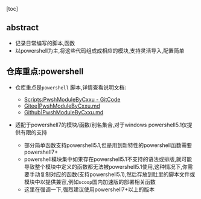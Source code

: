 [toc]



## abstract

- 记录日常编写的脚本,函数
- 以powershell为主,将这些代码组成成相应的模块,支持灵活导入,配置简单

## 仓库重点:powershell



- 仓库重点是`powershell` 脚本,详情查看说明文档:
  -  [Scripts:PwshModuleByCxxu - GitCode](https://gitcode.com/xuchaoxin1375/Scripts/blob/main/PwshModuleByCxxu.md)
  -  [Gitee|PwshModuleByCxxu.md](https://gitee.com/xuchaoxin1375/scripts/blob/main/PwshModuleByCxxu.md)
  -  [Github|PwshModuleByCxxu.md](https://github.com/xuchaoxin1375/scripts/blob/main/PwshModuleByCxxu.md)
  
- 适配于powershell7的模块/函数/别名集合,对于windows powershell5.1仅提供有限的支持
  - 部分简单函数支持powershell5.1,但是用到新特性的powershell函数需要powershell7+
  - powershell模块集中如果存在powershell5.1不支持的语法或排版,就可能导致整个模块中定义的函数都无法被powershell5.1使用,这种情况下,你需要手动复制对应的函数(支持powershell5.1),然后存放到肚里的脚本文件或模块中以提供兼容,例如`scoop`国内加速版的部署相关函数
  - 这里在强调一下,强烈建议使用powershell7+以上的版本


